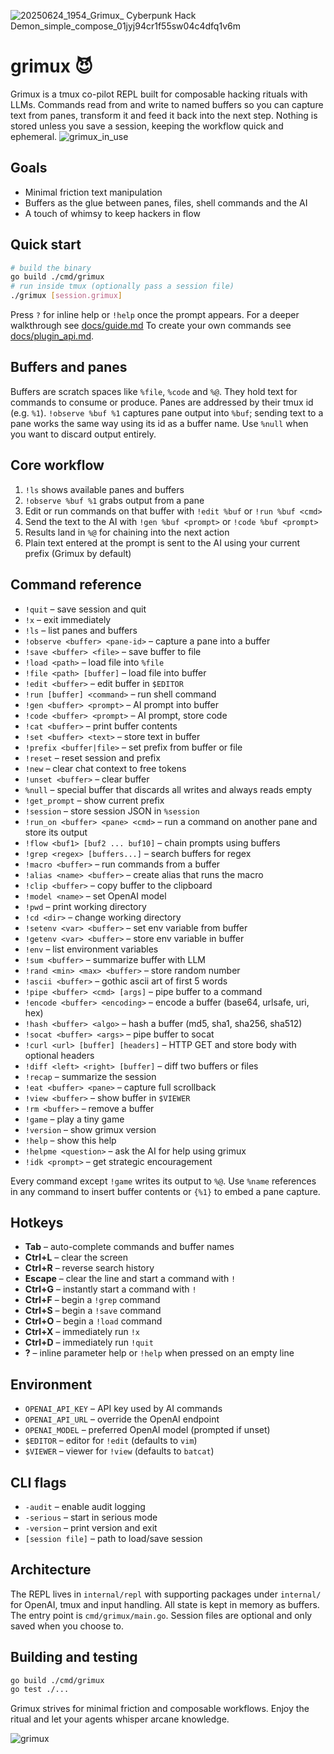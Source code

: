 ![20250624_1954_Grimux_ Cyberpunk Hack Demon_simple_compose_01jyj94cr1f55sw04c4dfq1v6m](https://github.com/user-attachments/assets/96d82172-67e2-4f77-aed5-4cd916646644)


# grimux 😈

Grimux is a tmux  co-pilot REPL built for composable hacking rituals with LLMs. Commands read from and write to named buffers so you can capture text from panes, transform it and feed it back into the next step. Nothing is stored unless you save a session, keeping the workflow quick and ephemeral.
![grimux_in_use](https://github.com/user-attachments/assets/cc86eeb1-55e8-45b3-8259-7d615b5d40a9)



## Goals
- Minimal friction text manipulation
- Buffers as the glue between panes, files, shell commands and the AI
- A touch of whimsy to keep hackers in flow

## Quick start
```bash
# build the binary
go build ./cmd/grimux
# run inside tmux (optionally pass a session file)
./grimux [session.grimux]
```
Press `?` for inline help or `!help` once the prompt appears.
For a deeper walkthrough see [docs/guide.md](docs/guide.md)
To create your own commands see [docs/plugin_api.md](docs/plugin_api.md).



## Buffers and panes
Buffers are scratch spaces like `%file`, `%code` and `%@`. They hold text for
commands to consume or produce. Panes are addressed by their tmux id (e.g. `%1`).
`!observe %buf %1` captures pane output into `%buf`; sending text to a pane works
the same way using its id as a buffer name.
Use `%null` when you want to discard output entirely.

## Core workflow
1. `!ls` shows available panes and buffers
2. `!observe %buf %1` grabs output from a pane
3. Edit or run commands on that buffer with `!edit %buf` or `!run %buf <cmd>`
4. Send the text to the AI with `!gen %buf <prompt>` or `!code %buf <prompt>`
5. Results land in `%@` for chaining into the next action
6. Plain text entered at the prompt is sent to the AI using your current prefix (Grimux by default)

## Command reference
- `!quit` – save session and quit
- `!x` – exit immediately
- `!ls` – list panes and buffers
- `!observe <buffer> <pane-id>` – capture a pane into a buffer
- `!save <buffer> <file>` – save buffer to file
- `!load <path>` – load file into `%file`
- `!file <path> [buffer]` – load file into buffer
- `!edit <buffer>` – edit buffer in `$EDITOR`
- `!run [buffer] <command>` – run shell command
- `!gen <buffer> <prompt>` – AI prompt into buffer
- `!code <buffer> <prompt>` – AI prompt, store code
- `!cat <buffer>` – print buffer contents
- `!set <buffer> <text>` – store text in buffer
- `!prefix <buffer|file>` – set prefix from buffer or file
- `!reset` – reset session and prefix
- `!new` – clear chat context to free tokens
- `!unset <buffer>` – clear buffer
- `%null` – special buffer that discards all writes and always reads empty
- `!get_prompt` – show current prefix
- `!session` – store session JSON in `%session`
- `!run_on <buffer> <pane> <cmd>` – run a command on another pane and store its output
- `!flow <buf1> [buf2 ... buf10]` – chain prompts using buffers
- `!grep <regex> [buffers...]` – search buffers for regex
- `!macro <buffer>` – run commands from a buffer
- `!alias <name> <buffer>` – create alias that runs the macro
- `!clip <buffer>` – copy buffer to the clipboard
- `!model <name>` – set OpenAI model
- `!pwd` – print working directory
- `!cd <dir>` – change working directory
- `!setenv <var> <buffer>` – set env variable from buffer
- `!getenv <var> <buffer>` – store env variable in buffer
- `!env` – list environment variables
- `!sum <buffer>` – summarize buffer with LLM
- `!rand <min> <max> <buffer>` – store random number
- `!ascii <buffer>` – gothic ascii art of first 5 words
- `!pipe <buffer> <cmd> [args]` – pipe buffer to a command
- `!encode <buffer> <encoding>` – encode a buffer (base64, urlsafe, uri, hex)
- `!hash <buffer> <algo>` – hash a buffer (md5, sha1, sha256, sha512)
- `!socat <buffer> <args>` – pipe buffer to socat
- `!curl <url> [buffer] [headers]` – HTTP GET and store body with optional headers
- `!diff <left> <right> [buffer]` – diff two buffers or files
- `!recap` – summarize the session
- `!eat <buffer> <pane>` – capture full scrollback
- `!view <buffer>` – show buffer in `$VIEWER`
- `!rm <buffer>` – remove a buffer
- `!game` – play a tiny game
- `!version` – show grimux version
- `!help` – show this help
- `!helpme <question>` – ask the AI for help using grimux
- `!idk <prompt>` – get strategic encouragement

Every command except `!game` writes its output to `%@`. Use `%name` references in
any command to insert buffer contents or `{%1}` to embed a pane capture.

## Hotkeys
- **Tab** – auto-complete commands and buffer names
- **Ctrl+L** – clear the screen
- **Ctrl+R** – reverse search history
- **Escape** – clear the line and start a command with `!`
- **Ctrl+G** – instantly start a command with `!`
- **Ctrl+F** – begin a `!grep` command
- **Ctrl+S** – begin a `!save` command
- **Ctrl+O** – begin a `!load` command
- **Ctrl+X** – immediately run `!x`
- **Ctrl+D** – immediately run `!quit`
- **?** – inline parameter help or `!help` when pressed on an empty line

## Environment
- `OPENAI_API_KEY` – API key used by AI commands
- `OPENAI_API_URL` – override the OpenAI endpoint
- `OPENAI_MODEL` – preferred OpenAI model (prompted if unset)
- `$EDITOR` – editor for `!edit` (defaults to `vim`)
- `$VIEWER` – viewer for `!view` (defaults to `batcat`)

## CLI flags
- `-audit` – enable audit logging
- `-serious` – start in serious mode
- `-version` – print version and exit
- `[session file]` – path to load/save session

## Architecture
The REPL lives in `internal/repl` with supporting packages under `internal/` for
OpenAI, tmux and input handling. All state is kept in memory as buffers. The
entry point is `cmd/grimux/main.go`. Session files are optional and only saved
when you choose to.

## Building and testing
```bash
go build ./cmd/grimux
go test ./...
```

Grimux strives for minimal friction and composable workflows. Enjoy the ritual
and let your agents whisper arcane knowledge.

![grimux](docs/screenshot.png)

